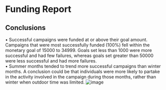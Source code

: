 # Funding Report

## Conclusions

• Successful campaigns were funded at or above their goal amount.  Campaigns that were most successfully funded (100%) fell within the monetary goal of 15000 to 34999.  Goals set less than 1000 were more successful and had few failures, whereas goals set greater than 50000 were less successful and had more failures.  
•	Summer months tended to trend more successful campaigns than winter months.  A conclusion could be that individuals were more likely to partake in the activity involved in the campaign during those months, rather than winter when outdoor time was limited.
![image](https://user-images.githubusercontent.com/109040678/227885206-abeef4f3-293d-403e-964a-d28ae1e9fc60.png)
